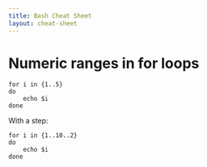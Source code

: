 ```yaml
---
title: Bash Cheat Sheet
layout: cheat-sheet
---
```


# Numeric ranges in for loops

    for i in {1..5}
    do
        echo $i
    done

With a step:

    for i in {1..10..2}
    do
        echo $i
    done
